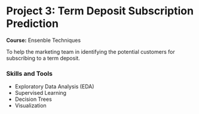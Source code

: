 # Project 3: Term Deposit Subscription Prediction
**Course:** Ensenble Techniques

To help the marketing team in identifying the potential customers for subscribing to a term deposit.

### Skills and Tools
* Exploratory Data Analysis (EDA)
* Supervised Learning
* Decision Trees
* Visualization

